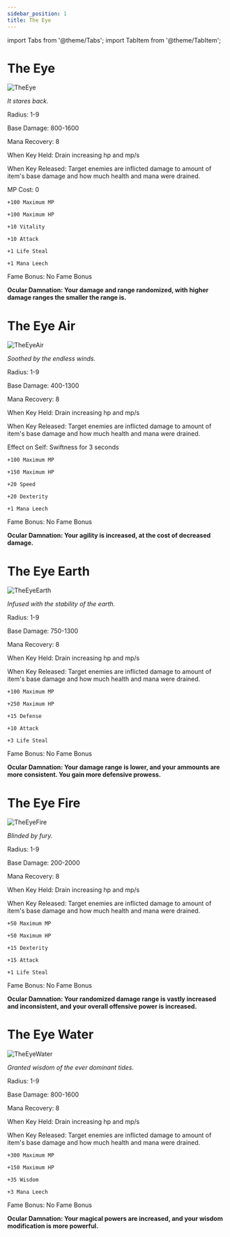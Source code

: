 ```yaml
---
sidebar_position: 1
title: The Eye
---
```


import Tabs from '@theme/Tabs';
import TabItem from '@theme/TabItem';

<Tabs>
  <TabItem value="AR Siphon" label="AR Siphon" default>
   
# The Eye

![TheEye](https://vwiki.valorserver.com/api/item/picture/the%20eye)

<i>It stares back.</i>

Radius: 1-9

Base Damage: 800-1600

Mana Recovery: 8

When Key Held: Drain increasing hp and mp/s 

When Key Released: Target enemies are inflicted damage to amount of item's base damage and how much health and mana were drained.

MP Cost: 0

    +100 Maximum MP
    
    +100 Maximum HP
    
    +10 Vitality
    
    +10 Attack
    
    +1 Life Steal
    
    +1 Mana Leech
    
Fame Bonus: No Fame Bonus
    
**Ocular Damnation: Your damage and range randomized, with higher damage ranges the smaller the range is.**

  </TabItem>
  <TabItem value="Air" label="Air">

# The Eye Air

![TheEyeAir](https://vwiki.valorserver.com/api/item/picture/the%20eye%20air)

<i>Soothed by the endless winds.</i>

Radius: 1-9

Base Damage: 400-1300

Mana Recovery: 8

When Key Held: Drain increasing hp and mp/s 

When Key Released: Target enemies are inflicted damage to amount of item's base damage and how much health and mana were drained.

Effect on Self: Swiftness for 3 seconds

    +100 Maximum MP
    
    +150 Maximum HP
    
    +20 Speed
    
    +20 Dexterity
    
    +1 Mana Leech
    
Fame Bonus: No Fame Bonus
    
**Ocular Damnation: Your agility is increased, at the cost of decreased damage.**

  </TabItem>
  <TabItem value="Earth" label="Earth">

# The Eye Earth

![TheEyeEarth](https://vwiki.valorserver.com/api/item/picture/the%20eye%20earth)

<i>Infused with the stability of the earth.</i>

Radius: 1-9

Base Damage: 750-1300

Mana Recovery: 8

When Key Held: Drain increasing hp and mp/s 

When Key Released: Target enemies are inflicted damage to amount of item's base damage and how much health and mana were drained.

    +100 Maximum MP
    
    +250 Maximum HP
    
    +15 Defense
    
    +10 Attack
    
    +3 Life Steal
    
Fame Bonus: No Fame Bonus
    
**Ocular Damnation: Your damage range is lower, and your ammounts are more consistent. You gain more defensive prowess.**

  </TabItem>
  <TabItem value="Fire" label="Fire">

# The Eye Fire

![TheEyeFire](https://vwiki.valorserver.com/api/item/picture/the%20eye%20fire)

<i>Blinded by fury.</i>

Radius: 1-9

Base Damage: 200-2000

Mana Recovery: 8

When Key Held: Drain increasing hp and mp/s 

When Key Released: Target enemies are inflicted damage to amount of item's base damage and how much health and mana were drained.

    +50 Maximum MP
    
    +50 Maximum HP
    
    +15 Dexterity
    
    +15 Attack
    
    +1 Life Steal
    
Fame Bonus: No Fame Bonus
    
**Ocular Damnation: Your randomized damage range is vastly increased and inconsistent, and your overall offensive power is increased.**

  </TabItem>
  <TabItem value="Water" label="Water">

# The Eye Water
 
![TheEyeWater](https://vwiki.valorserver.com/api/item/picture/the%20eye%20water)

<i>Granted wisdom of the ever dominant tides.</i>

Radius: 1-9

Base Damage: 800-1600

Mana Recovery: 8

When Key Held: Drain increasing hp and mp/s 

When Key Released: Target enemies are inflicted damage to amount of item's base damage and how much health and mana were drained.

    +300 Maximum MP
    
    +150 Maximum HP
    
    +35 Wisdom
    
    +3 Mana Leech
    
Fame Bonus: No Fame Bonus
    
**Ocular Damnation: Your magical powers are increased, and your wisdom modification is more powerful.**

  </TabItem>
</Tabs>
